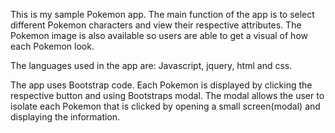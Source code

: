 This is my sample Pokemon app.  The main function of the app is to select
different Pokemon characters and view their respective attributes.  The Pokemon
image is also available so users are able to get a visual of how each Pokemon
look.  

The languages used in the app are: Javascript, jquery, html and css.

The app uses Bootstrap code.  Each Pokemon is displayed by clicking the respective
button and using Bootstraps modal.  The modal allows the user to isolate each
Pokemon that is clicked by opening a small screen(modal) and displaying the
information.  
